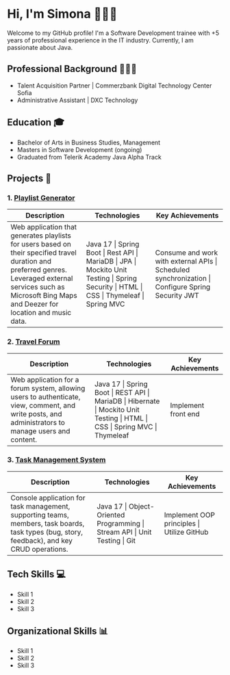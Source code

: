 # Hi, I'm Simona 👩🏻‍💻

Welcome to my GitHub profile! I'm a Software Development trainee with +5 years of professional experience in the IT industry. Currently, I am passionate about Java.

## Professional Background 👩🏻‍💼

- Talent Acquisition Partner | Commerzbank Digital Technology Center Sofia
- Administrative Assistant | DXC Technology

## Education 🎓

- Bachelor of Arts in Business Studies, Management
- Masters in Software Development (ongoing)
- Graduated from Telerik Academy Java Alpha Track

## Projects 🚀

### 1. [Playlist Generator](https://github.com/simonanedeva/PlaylistGenerator)

| **Description**    | **Technologies**                                                                  | **Key Achievements**                                       |
| ------------------- | ---------------------------------------------------------------------------------- | ----------------------------------------------------------- |
| Web application that generates playlists for users based on their specified travel duration and preferred genres. Leveraged external services such as Microsoft Bing Maps and Deezer for location and music data. | Java 17 \| Spring Boot \| Rest API \| MariaDB \| JPA \| Mockito Unit Testing \| Spring Security \| HTML \| CSS \| Thymeleaf \| Spring MVC | Consume and work with external APIs \| Scheduled synchronization \| Configure Spring Security JWT |

### 2. [Travel Forum](https://github.com/forumsystem/travel_forum)

| **Description**    | **Technologies**                                                                  | **Key Achievements**                                       |
| ------------------- | ---------------------------------------------------------------------------------- | ----------------------------------------------------------- |
| Web application for a forum system, allowing users to authenticate, view, comment, and write posts, and administrators to manage users and content. | Java 17 \| Spring Boot \| REST API \| MariaDB \| Hibernate \| Mockito Unit Testing \| HTML \| CSS \| Spring MVC \| Thymeleaf | Implement front end |


### 3. [Task Management System](https://github.com/simonanedeva/TaskManagementSystem)

| **Description**    | **Technologies**                                                                  | **Key Achievements**                                       |
| ------------------- | ---------------------------------------------------------------------------------- | ----------------------------------------------------------- |
| Console application for task management, supporting teams, members, task boards, task types (bug, story, feedback), and key CRUD operations. | Java 17 \| Object-Oriented Programming \| Stream API \| Unit Testing \| Git | Implement OOP principles \| Utilize GitHub |


## Tech Skills 💻

- Skill 1
- Skill 2
- Skill 3

## Organizational Skills 📊

- Skill 1
- Skill 2
- Skill 3



